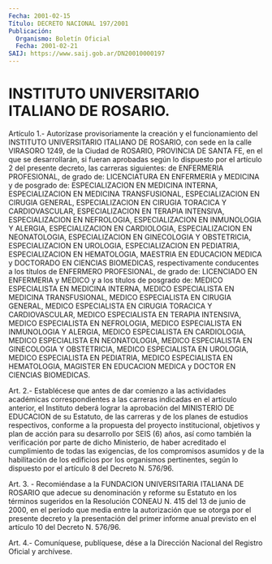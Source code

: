 ```yaml
---
Fecha: 2001-02-15
Título: DECRETO NACIONAL 197/2001
Publicación:
  Organismo: Boletín Oficial
  Fecha: 2001-02-21
SAIJ: https://www.saij.gob.ar/DN20010000197
---
```

# INSTITUTO UNIVERSITARIO ITALIANO DE ROSARIO.

<a id="1"></a>
Artículo 1.- Autorízase provisoriamente la creación y el funcionamiento del INSTITUTO UNIVERSITARIO ITALIANO DE ROSARIO, con sede en  la calle VIRASORO 1249, de la Ciudad de ROSARIO, PROVINCIA DE SANTA FE,  en el que se desarrollarán, si fueran aprobadas según lo dispuesto por  el  artículo 2 del presente decreto, las carreras siguientes: de ENFERMERIA PROFESIONAL, de grado de: LICENCIATURA EN ENFERMERIA y MEDICINA y de posgrado de: ESPECIALIZACION EN MEDICINA INTERNA, ESPECIALIZACION EN MEDICINA TRANSFUSIONAL, ESPECIALIZACION EN  CIRUGIA  GENERAL,  ESPECIALIZACION    EN   CIRUGIA  TORACICA  Y CARDIOVASCULAR, ESPECIALIZACION EN TERAPIA INTENSIVA, ESPECIALIZACION  EN NEFROLOGIA, ESPECIALIZACION  EN  INMUNOLOGIA  Y ALERGIA,  ESPECIALIZACION    EN   CARDIOLOGIA,  ESPECIALIZACION  EN NEONATOLOGIA,  ESPECIALIZACION  EN  GINECOLOGIA    Y   OBSTETRICIA, ESPECIALIZACION    EN    UROLOGIA,  ESPECIALIZACION  EN  PEDIATRIA, ESPECIALIZACION EN HEMATOLOGIA,  MAESTRIA  EN  EDUCACION  MEDICA  y DOCTORADO EN CIENCIAS BIOMEDICAS, respectivamente conducentes a los títulos  de  ENFERMERO  PROFESIONAL,  de  grado  de:  LICENCIADO EN ENFERMERIA  y  MEDICO  y  a  los  títulos  de  posgrado  de: MEDICO ESPECIALISTA  EN  MEDICINA INTERNA, MEDICO ESPECIALISTA EN MEDICINA TRANSFUSIONAL,  MEDICO  ESPECIALISTA  EN  CIRUGIA  GENERAL,  MEDICO ESPECIALISTA  EN  CIRUGIA    TORACICA    Y  CARDIOVASCULAR,  MEDICO ESPECIALISTA  EN  TERAPIA  INTENSIVA,  MEDICO    ESPECIALISTA    EN NEFROLOGIA,  MEDICO  ESPECIALISTA  EN INMUNOLOGIA Y ALERGIA, MEDICO ESPECIALISTA EN CARDIOLOGIA, MEDICO  ESPECIALISTA  EN NEONATOLOGIA, MEDICO ESPECIALISTA EN GINECOLOGIA Y OBSTETRICIA, MEDICO ESPECIALISTA EN UROLOGIA, MEDICO ESPECIALISTA EN PEDIATRIA,  MEDICO ESPECIALISTA  EN HEMATOLOGIA, MAGISTER EN EDUCACION MEDICA y DOCTOR EN CIENCIAS BIOMEDICAS.

<a id="2"></a>
Art. 2.- Establécese que antes de  dar  comienzo a las actividades académicas correspondientes a las carreras indicadas en el artículo anterior, el Instituto deberá lograr la aprobación  del  MINISTERIO DE  EDUCACION  de  su Estatuto, de las carreras y de los planes  de estudios  respectivos,    conforme  a  la  propuesta  del  proyecto institucional, objetivos y  plan  de  acción para su desarrollo por SEIS (6) años, así como también la verificación  por parte de dicho Ministerio,  de  haber  acreditado  el  cumplimiento de  todas  las exigencias, de los compromisos asumidos y de la habilitación de los edificios por los organismos pertinentes, según lo dispuesto por el artículo 8 del Decreto N. 576/96.

<a id="3"></a>
Art.  3. -  Recomiéndase a la FUNDACION UNIVERSITARIA  ITALIANA  DE ROSARIO que adecue  su  denominación  y  reforme su Estatuto en los términos sugeridos en la Resolución CONEAU N. 415 del 13 de junio de 2000, en el período que media entre la autorización  que  se otorga por el presente decreto y la presentación del primer informe  anual previsto en el artículo 10 del Decreto N. 576/96.

<a id="4"></a>
Art. 4.- Comuníquese, publíquese, dése a la Dirección Nacional  del Registro Oficial y archívese.